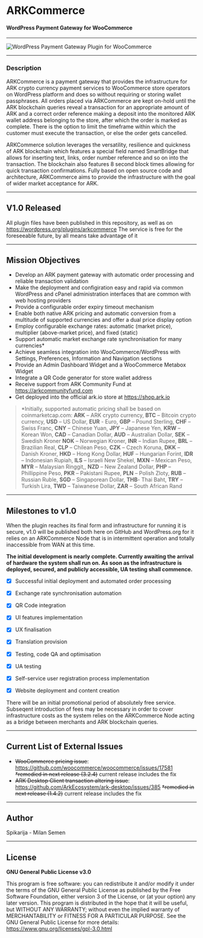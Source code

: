 # **ARKCommerce**
#### WordPress Payment Gateway for WooCommerce
----------

![WordPress Payment Gateway Plugin for WooCommerce](https://imgur.com/HaXPX4D.jpg)

----------

### **Description**
ARKCommerce is a payment gateway that provides the infrastructure for ARK crypto currency payment services to WooCommerce store operators on WordPress platform and does so without requiring or storing wallet passphrases. All orders placed via ARKCommerce are kept on-hold until the ARK blockchain queries reveal a transaction for an appropriate amount of ARK and a correct order reference making a deposit into the monitored ARK wallet address belonging to the store, after which the order is marked as complete. There is the option to limit the timeframe within which the customer must execute the transaction, or else the order gets cancelled.

ARKCommerce solution leverages the versatility, resilience and quickness of ARK blockchain which features a special field named SmartBridge that allows for inserting text, links, order number reference and so on into the transaction. The blockchain also features 8 second block times allowing for quick transaction confirmations. Fully based on open source code and architecture, ARKCommerce aims to provide the infrastructure with the goal of wider market acceptance for ARK.

----------

## **V1.0 Released**

All plugin files have been published in this repository, as well as on https://wordpress.org/plugins/arkcommerce
The service is free for the foreseeable future, by all means take advantage of it

----------

## **Mission Objectives**
 - Develop an ARK payment gateway with automatic order processing and reliable transaction validation
 - Make the deployment and configiration easy and rapid via common WordPress and cPanel administration interfaces that are common with web hosting providers
 - Provide a configurable order expiry timeout mechanism
 - Enable both native ARK pricing and automatic conversion from a multitude of supported currencies and offer a dual price display option
 - Employ configurable exchange rates: automatic (market price), multiplier (above-market price), and fixed (static)
 - Support automatic market exchange rate synchronisation for many currencies*
 - Achieve seamless integration into WooCommerce/WordPress with Settings, Preferences, Information and Navigation sections
 - Provide an Admin Dashboard Widget and a WooCommerce Metabox Widget
 - Integrate a QR Code generator for store wallet address
 - Receive support from ARK Community Fund at https://arkcommunityfund.com
 - Get deployed into the official ark.io store at https://shop.ark.io

> *Initially, supported automatic pricing shall be based on coinmarketcap.com: **ARK** – ARK crypto currency, **BTC** – Bitcoin crypto currency, **USD** – US Dollar, **EUR** - Euro, **GBP** – Pound Sterling, **CHF** – Swiss Franc, **CNY** – Chinese Yuan, **JPY** – Japanese Yen, **KRW** – Korean Won, **CAD** – Canadian Dollar, **AUD** – Australian Dollar, **SEK** – Swedish Kroner **NOK** – Norwegian Kroner, **INR** – Indian Rupee, **BRL** – Brazilian Real, **CLP** – Chilean Peso, **CZK** – Czech Koruna, **DKK** – Danish Kroner, **HKD** – Hong Kong Dollar, **HUF** – Hungarian Forint, **IDR** – Indonesian Rupiah, **ILS** – Israeli New Shekel, **MXN** – Mexican Peso, **MYR** – Malaysian Ringgit,, **NZD** – New Zealand Dollar, **PHP** – Phillippine Peso, **PKR** – Pakistani Rupee, **PLN** – Polish Zloty, **RUB** – Russian Ruble, **SGD** – Singaporean Dollar, **THB**- Thai Baht, **TRY** – Turkish Lira, **TWD** – Taiwanese Dollar, **ZAR** – South African Rand

----------

## **Milestones to v1.0**
When the plugin reaches its final form and infrastructure for running it is secure, v1.0 will be published both here on GitHub and WordPress.org for it relies on an ARKCommerce Node that is in intermittent operation and totally inaccessible from WAN at this time.

**The initial development is nearly complete. Currently awaiting the arrival of hardware the system shall run on. As soon as the infrastructure is deployed, secured, and publicly accessible, UA testing shall commence.**

  - [x] Successful initial deployment and automated order processing
 
  - [x] Exchange rate synchronisation automation
 
  - [x] QR Code integration
 
  - [x] UI features implementation
 
  - [x] UX finalisation
 
  - [x] Translation provision
 
  - [x] Testing, code QA and optimisation
 
  - [x] UA testing
 
  - [X] Self-service user registration process implementation
 
  - [x] Website deployment and content creation
 
There will be an initial promotional period of absolutely free service. Subseqent introduction of fees may be necessary in order to cover infrastructure costs as the system relies on the ARKCommerce Node acting as a bridge between merchants and ARK blockchain queries.

----------
## **Current List of External Issues**
 - <s>WooCommerce pricing issue</s>: https://github.com/woocommerce/woocommerce/issues/17581
<s>*remedied in next release (3.2.4)</s> current release includes the fix
 - <s>ARK Desktop Client transaction altering issue</s>: https://github.com/ArkEcosystem/ark-desktop/issues/385
<s>*remedied in next release (1.4.2)</s> current release includes the fix

----------
## **Author**
Spikarija - Milan Semen

----------
## **License**

**GNU General Public License v3.0**

This program is free software: you can redistribute it and/or modify it under the terms of the GNU General Public License as published by the Free Software Foundation, either version 3 of the License, or (at your option) any later version.
This program is distributed in the hope that it will be useful, but WITHOUT ANY WARRANTY; without even the implied warranty of MERCHANTABILITY or FITNESS FOR A PARTICULAR PURPOSE.  See the GNU General Public License for more details: https://www.gnu.org/licenses/gpl-3.0.html
